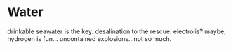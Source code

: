 # Water

drinkable seawater is the key.  desalination to the rescue.
electrolis? maybe, hydrogen is fun...
uncontained explosions...not so much.
